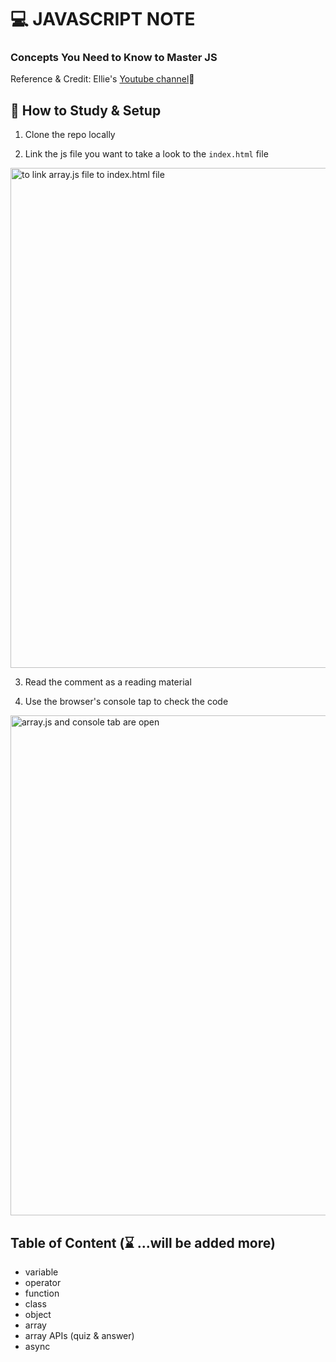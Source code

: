 # 💻 JAVASCRIPT NOTE
### Concepts You Need to Know to Master JS
Reference & Credit: Ellie's [Youtube channel](https://youtu.be/wcsVjmHrUQg)💞



## 📖 How to Study & Setup
1. Clone the repo locally

2. Link the js file you want to take a look to the ```index.html``` file

<img src="https://i.imgur.com/4IHxPhg.png " alt="to link array.js file to index.html file" width="800"/>

3. Read the comment as a reading material

4. Use the browser's console tap to check the code

<img src="https://i.imgur.com/mKpI0kl.png" alt="array.js and console tab are open" width="800"/>



## Table of Content (⌛ ...will be added more)
* variable
* operator
* function
* class
* object
* array
* array APIs (quiz & answer)
* async


